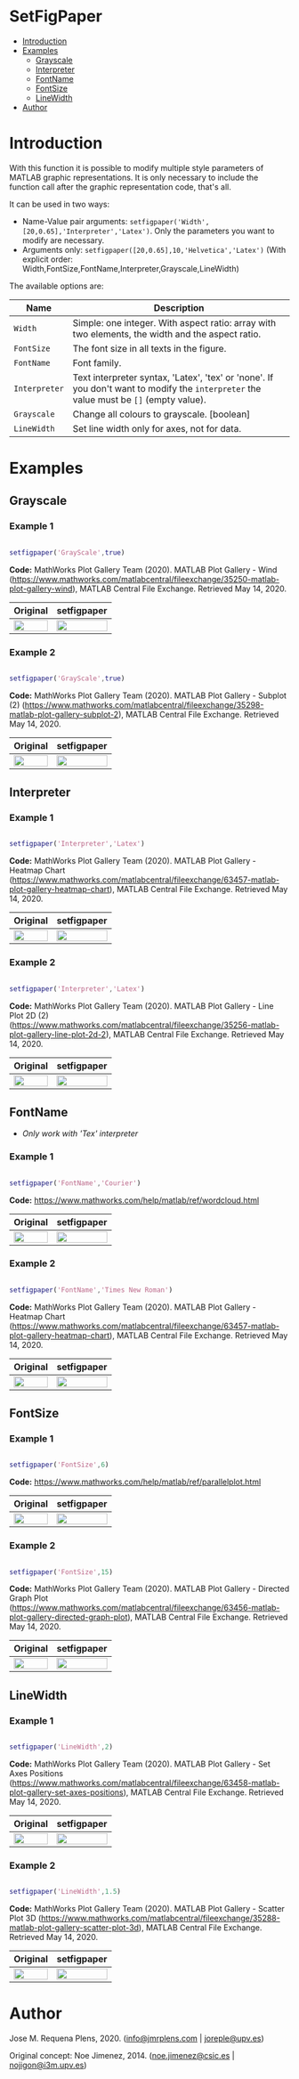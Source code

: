# SetFigPaper


<!-- MarkdownTOC autolink="true" levels="1,2" bracket="round" autoanchor="true" style="unordered" indent="\t" -->

- [Introduction](#introduction)
- [Examples](#examples)
	- [Grayscale](#grayscale)
	- [Interpreter](#interpreter)
	- [FontName](#fontname)
	- [FontSize](#fontsize)
	- [LineWidth](#linewidth)
- [Author](#author)

<!-- /MarkdownTOC -->


<a id="introduction"></a>
# Introduction
With this function it is possible to modify multiple style parameters of MATLAB graphic representations. It is only necessary to include the function call after the graphic representation code, that's all.

It can be used in two ways:

* Name-Value pair arguments: `setfigpaper('Width',[20,0.65],'Interpreter','Latex')`. Only the parameters you want to modify are necessary.
* Arguments only: `setfigpaper([20,0.65],10,'Helvetica','Latex')` (With explicit order: Width,FontSize,FontName,Interpreter,Grayscale,LineWidth)

The available options are:

| Name        | Description         | 
| ------------- | ------------- |
| `Width`       | Simple: one integer. With aspect ratio: array with two elements, the width and the aspect ratio. |          
| `FontSize`    | The font size in all texts in the figure. |
| `FontName`    | Font family. |
| `Interpreter` | Text interpreter syntax, 'Latex', 'tex' or 'none'. If you don't want to modify the `interpreter` the value must be `[]` (empty value). |
| `Grayscale`   | Change all colours to grayscale. [boolean] |
| `LineWidth`   | Set line width only for axes, not for data. |
	
<a id="examples"></a>
# Examples
	
<a id="grayscale"></a>
## Grayscale

### Example 1
```matlab

setfigpaper('GrayScale',true)

```

**Code:** MathWorks Plot Gallery Team (2020). MATLAB Plot Gallery - Wind (https://www.mathworks.com/matlabcentral/fileexchange/35250-matlab-plot-gallery-wind), MATLAB Central File Exchange. Retrieved May 14, 2020.
	
| Original   | setfigpaper          | 
|:-------------:|:-------------:|
| <img src="http://jmrplens.com/GitHub_setfigpaper/plot1a.png" width="100%"></img>      | <img src="http://jmrplens.com/GitHub_setfigpaper/plot1b.png" width="100%"></img>  |

### Example 2
```matlab

setfigpaper('GrayScale',true)

```

**Code:** MathWorks Plot Gallery Team (2020). MATLAB Plot Gallery - Subplot (2) (https://www.mathworks.com/matlabcentral/fileexchange/35298-matlab-plot-gallery-subplot-2), MATLAB Central File Exchange. Retrieved May 14, 2020.

| Original        | setfigpaper         | 
|:-------------:|:-------------:|
| <img src="http://jmrplens.com/GitHub_setfigpaper/plot2a.png" width="100%"></img>      | <img src="http://jmrplens.com/GitHub_setfigpaper/plot2b.png" width="100%"></img>  |


<a id="interpreter"></a>
## Interpreter

### Example 1
```matlab

setfigpaper('Interpreter','Latex')

```

**Code:** MathWorks Plot Gallery Team (2020). MATLAB Plot Gallery - Heatmap Chart (https://www.mathworks.com/matlabcentral/fileexchange/63457-matlab-plot-gallery-heatmap-chart), MATLAB Central File Exchange. Retrieved May 14, 2020.

| Original        | setfigpaper         | 
|:-------------:|:-------------:|
| <img src="http://jmrplens.com/GitHub_setfigpaper/plot3a.png" width="100%"></img>      | <img src="http://jmrplens.com/GitHub_setfigpaper/plot3bb.png" width="100%"></img>  |

### Example 2
```matlab

setfigpaper('Interpreter','Latex')

```

**Code:** MathWorks Plot Gallery Team (2020). MATLAB Plot Gallery - Line Plot 2D (2) (https://www.mathworks.com/matlabcentral/fileexchange/35256-matlab-plot-gallery-line-plot-2d-2), MATLAB Central File Exchange. Retrieved May 14, 2020.

| Original        | setfigpaper           | 
|:-------------:|:-------------:|
| <img src="http://jmrplens.com/GitHub_setfigpaper/plot4a.png" width="100%"></img>      | <img src="http://jmrplens.com/GitHub_setfigpaper/plot4b.png" width="100%"></img>  |

<a id="fontname"></a>
## FontName
* *Only work with 'Tex' interpreter*

### Example 1
```matlab

setfigpaper('FontName','Courier')

```

**Code:** https://www.mathworks.com/help/matlab/ref/wordcloud.html

| Original        | setfigpaper          | 
|:-------------:|:-------------:|
| <img src="http://jmrplens.com/GitHub_setfigpaper/plot3aa.png" width="100%"></img>      | <img src="http://jmrplens.com/GitHub_setfigpaper/plot3bc.png" width="100%"></img>  |

### Example 2
```matlab

setfigpaper('FontName','Times New Roman')

```

**Code:** MathWorks Plot Gallery Team (2020). MATLAB Plot Gallery - Heatmap Chart (https://www.mathworks.com/matlabcentral/fileexchange/63457-matlab-plot-gallery-heatmap-chart), MATLAB Central File Exchange. Retrieved May 14, 2020.

| Original        | setfigpaper          | 
|:-------------:|:-------------:|
| <img src="http://jmrplens.com/GitHub_setfigpaper/plot3a.png" width="100%"></img>      | <img src="http://jmrplens.com/GitHub_setfigpaper/plot6b.png" width="100%"></img>  |

<a id="fontsize"></a>
## FontSize

### Example 1
```matlab

setfigpaper('FontSize',6)

```

**Code:** https://www.mathworks.com/help/matlab/ref/parallelplot.html

| Original        | setfigpaper          | 
|:-------------:|:-------------:|
| <img src="http://jmrplens.com/GitHub_setfigpaper/plot7a.png" width="100%"></img>      | <img src="http://jmrplens.com/GitHub_setfigpaper/plot7b.png" width="100%"></img>  |

### Example 2
```matlab

setfigpaper('FontSize',15)

```

**Code:** MathWorks Plot Gallery Team (2020). MATLAB Plot Gallery - Directed Graph Plot (https://www.mathworks.com/matlabcentral/fileexchange/63456-matlab-plot-gallery-directed-graph-plot), MATLAB Central File Exchange. Retrieved May 14, 2020.

| Original        | setfigpaper          | 
|:-------------:|:-------------:|
| <img src="http://jmrplens.com/GitHub_setfigpaper/plot8a.png" width="100%"></img>      | <img src="http://jmrplens.com/GitHub_setfigpaper/plot8b.png" width="100%"></img>  |


<a id="linewidth"></a>
## LineWidth

### Example 1
```matlab

setfigpaper('LineWidth',2)

```

**Code:** MathWorks Plot Gallery Team (2020). MATLAB Plot Gallery - Set Axes Positions (https://www.mathworks.com/matlabcentral/fileexchange/63458-matlab-plot-gallery-set-axes-positions), MATLAB Central File Exchange. Retrieved May 14, 2020.

| Original        | setfigpaper          | 
|:-------------:|:-------------:|
| <img src="http://jmrplens.com/GitHub_setfigpaper/plot9a.png" width="100%"></img>      | <img src="http://jmrplens.com/GitHub_setfigpaper/plot9b.png" width="100%"></img>  |

### Example 2
```matlab

setfigpaper('LineWidth',1.5)

```

**Code:** MathWorks Plot Gallery Team (2020). MATLAB Plot Gallery - Scatter Plot 3D (https://www.mathworks.com/matlabcentral/fileexchange/35288-matlab-plot-gallery-scatter-plot-3d), MATLAB Central File Exchange. Retrieved May 14, 2020.

| Original        | setfigpaper           | 
|:-------------:|:-------------:|
| <img src="http://jmrplens.com/GitHub_setfigpaper/plot10a.png" width="100%"></img>      | <img src="http://jmrplens.com/GitHub_setfigpaper/plot10b.png" width="100%"></img>  |

<a id="author"></a>
# Author
Jose M. Requena Plens, 2020. (info@jmrplens.com   | joreple@upv.es)

Original concept: Noe Jimenez, 2014. (noe.jimenez@csic.es | nojigon@i3m.upv.es)




